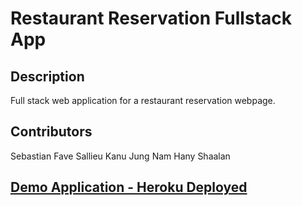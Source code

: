 # Restaurant Reservation Fullstack App

## Description
Full stack web application for a restaurant reservation webpage.  

## Contributors
Sebastian Fave
Sallieu Kanu
Jung Nam
Hany Shaalan

## [Demo Application - Heroku Deployed](https://intense-savannah-93721.herokuapp.com/view)